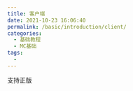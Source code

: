 ```yaml
---
title: 客户端
date: 2021-10-23 16:06:40
permalink: /basic/introduction/client/
categories:
  - 基础教程
  - MC基础
tags:
  - 
---
```

  
支持正版
